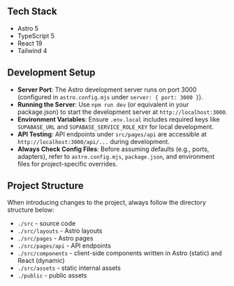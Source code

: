## Tech Stack

- Astro 5
- TypeScript 5
- React 19
- Tailwind 4


## Development Setup

- **Server Port**: The Astro development server runs on port 3000 (configured in `astro.config.mjs` under `server: { port: 3000 }`).
- **Running the Server**: Use `npm run dev` (or equivalent in your package.json) to start the development server at `http://localhost:3000`.
- **Environment Variables**: Ensure `.env.local` includes required keys like `SUPABASE_URL` and `SUPABASE_SERVICE_ROLE_KEY` for local development.
- **API Testing**: API endpoints under `src/pages/api` are accessible at `http://localhost:3000/api/...` during development.
- **Always Check Config Files**: Before assuming defaults (e.g., ports, adapters), refer to `astro.config.mjs`, `package.json`, and environment files for project-specific overrides.


## Project Structure

When introducing changes to the project, always follow the directory structure below:

- `./src` - source code
- `./src/layouts` - Astro layouts
- `./src/pages` - Astro pages
- `./src/pages/api` - API endpoints
- `./src/components` - client-side components written in Astro (static) and React (dynamic)
- `./src/assets` - static internal assets
- `./public` - public assets

